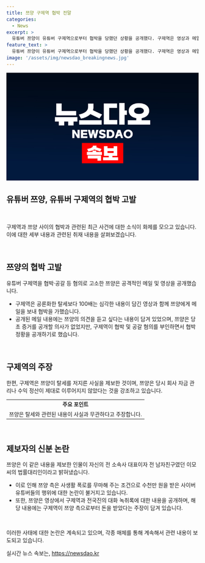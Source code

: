 ```yaml
---
title: 쯔양 구제역 협박 전말
categories:
  - News
excerpt: >
  유튜버 쯔양이 유튜버 구제역으로부터 협박을 당했던 상황을 공개했다. 구제역은 영상과 메일을 쯔양에게 보내며 탈세에 대한 취재 중이라고 언급한 것으로 밝혀졌다. 쯔양은 이에 대해 구제역의 협박을 공개하고, 그에 대한 법률적 대응을 밝히며 논란을 일으켰다. 이에 대한 구제역과 쯔양 측의 주장과 반박은 계속되고 있다. 그리고 사생활 폭로와 관련해 다른 유튜버들의 관련 내용들도 함께 등장하고 있는 상황이다.
feature_text: >
  유튜버 쯔양이 유튜버 구제역으로부터 협박을 당했던 상황을 공개했다. 구제역은 영상과 메일을 쯔양에게 보내며 탈세에 대한 취재 중이라고 언급한 것으로 밝혀졌다. 쯔양은 이에 대해 구제역의 협박을 공개하고, 그에 대한 법률적 대응을 밝히며 논란을 일으켰다. 이에 대한 구제역과 쯔양 측의 주장과 반박은 계속되고 있다. 그리고 사생활 폭로와 관련해 다른 유튜버들의 관련 내용들도 함께 등장하고 있는 상황이다.
image: '/assets/img/newsdao_breakingnews.jpg'
---
```


<p><img src="/assets/img/newsdao_breakingnews.jpg" alt="implanttips 속보" /></p>

<h2>유튜버 쯔양, 유튜버 구제역의 협박 고발</h2>

<p data-ke-size="size16">&nbsp;</p>

<p>구제역과 쯔양 사이의 협박과 관련된 최근 사건에 대한 소식이 화제를 모으고 있습니다. 이에 대한 세부 내용과 관련된 취재 내용을 살펴보겠습니다.</p>

<p data-ke-size="size16">&nbsp;</p>

<h2>쯔양의 협박 고발</h2>

<p data-ke-size="size16">유튜버 구제역을 협박·공갈 등 혐의로 고소한 쯔양은 공격적인 메일 및 영상을 공개했습니다.</p>

<ul>
    <li>구제역은 공론화한 탈세보다 100배는 심각한 내용이 담긴 영상과 함께 쯔양에게 메일을 보내 협박을 가했습니다.</li>
    <li>공개된 메일 내용에는 쯔양의 의견을 듣고 싶다는 내용이 담겨 있었으며, 쯔양은 당초 증거를 공개할 의사가 없었지만, 구제역이 협박 및 공갈 혐의를 부인하면서 협박정황을 공개하기로 했습니다.</li>
</ul>

<p data-ke-size="size16">&nbsp;</p>

<h2>구제역의 주장</h2>

<p data-ke-size="size16">한편, 구제역은 쯔양이 탈세를 저지른 사실을 제보한 것이며, 쯔양은 당시 회사 자금 관리나 수익 정산이 제대로 이루어지지 않았다는 것을 강조하고 있습니다.</p>

<table>
    <tr>
        <td style="text-align: center; height: 17px;"><b>주요 포인트</b></td>
    </tr>
    <tr>
        <td style="text-align: center; height: 17px;">쯔양은 탈세와 관련된 내용이 사실과 무관하다고 주장합니다.</td>
    </tr>
</table>

<p data-ke-size="size16">&nbsp;</p>

<h2>제보자의 신분 논란</h2>

<p data-ke-size="size16">쯔양은 이 같은 내용을 제보한 인물이 자신의 전 소속사 대표이자 전 남자친구였던 이모씨의 법률대리인이라고 밝혀냈습니다.</p>

<ul>
    <li>이로 인해 쯔양 측은 사생활 폭로를 무마해 주는 조건으로 수천만 원을 받은 사이버 유튜버들의 행위에 대한 논란이 불거지고 있습니다.</li>
    <li>또한, 쯔양은 영상에서 구제역과 전국진의 대화 녹취록에 대한 내용을 공개하며, 해당 내용에는 구제역이 쯔양 측으로부터 돈을 받았다는 주장이 담겨 있습니다.</li>
</ul>

<p data-ke-size="size16">&nbsp;</p>

<p>이러한 사태에 대한 논란은 계속되고 있으며, 각종 매체를 통해 계속해서 관련 내용이 보도되고 있습니다.</p>
실시간 뉴스 속보는, <a href="https://newsdao.kr" rel="dofollow">https://newsdao.kr</a>


